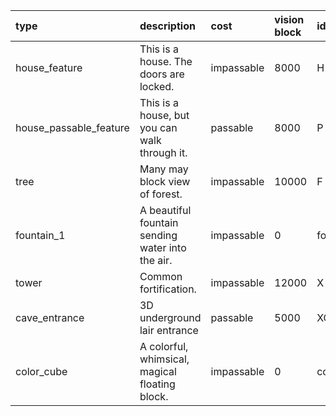 | **type** | **description** | **cost** | **vision block** | **id** | **cascade** |
|:---------|:----------------|:---------|:-----------------|:-------|:------------|
|house\_feature | This is a house. The doors are locked. |impassable| 8000             |H       | no          |
|house\_passable\_feature | This is a house, but you can walk through it. |passable  | 8000             |P       | no          |
|tree      | Many may block view of forest. |impassable| 10000            |F       | no          |
|fountain\_1 | A beautiful fountain sending water into the air. |impassable| 0                |fountain\_1| yes         |
|tower     | Common fortification. |impassable| 12000            |X       |  no         |
|cave\_entrance | 3D underground lair entrance |passable  | 5000             |XC      | no          |
|color\_cube | A colorful, whimsical, magical floating block. |impassable| 0                |color\_cube| no          |